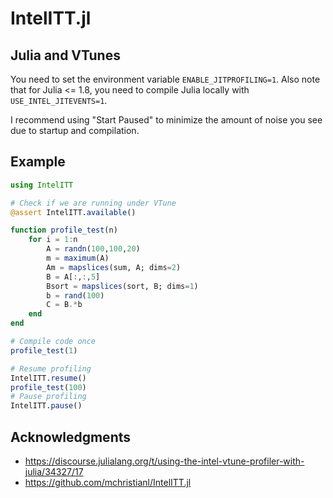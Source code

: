 # IntelITT.jl

## Julia and VTunes

You need to set the environment variable `ENABLE_JITPROFILING=1`. Also note that for Julia <= 1.8, you need to compile Julia locally with `USE_INTEL_JITEVENTS=1`.

I recommend using "Start Paused" to minimize the amount of noise
you see due to startup and compilation.

## Example

```julia
using IntelITT

# Check if we are running under VTune
@assert IntelITT.available()

function profile_test(n)
    for i = 1:n
        A = randn(100,100,20)
        m = maximum(A)
        Am = mapslices(sum, A; dims=2)
        B = A[:,:,5]
        Bsort = mapslices(sort, B; dims=1)
        b = rand(100)
        C = B.*b
    end
end

# Compile code once
profile_test(1)

# Resume profiling
IntelITT.resume()
profile_test(100)
# Pause profiling
IntelITT.pause()
```

## Acknowledgments

- https://discourse.julialang.org/t/using-the-intel-vtune-profiler-with-julia/34327/17
- https://github.com/mchristianl/IntelITT.jl

